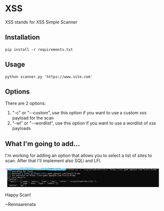 # XSS
XSS stands for XSS Simple Scanner

## Installation
`pip install -r requirements.txt`

## Usage
` python scanner.py 'https://www.site.com' `

## Options
There are 2 options:
1. "-c" or "--custom", use this option if you want to use a custom xss payload for the scan
2. "-wl" or "--wordlist", use this option if you want to use a wordlist of xss payloads

## What I'm going to add...
I'm working for adding an option that allows you to select a list of sites to scan.
After that I'll implement also SQLi and LFI.

![Sample](Sample.png)

Happy Scan!

~Rennaarenata
